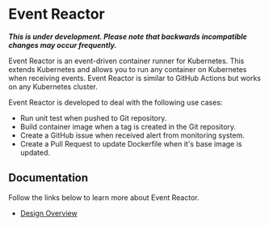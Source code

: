 # Event Reactor

***This is under development. Please note that backwards incompatible changes may occur frequently.***

Event Reactor is an event-driven container runner for Kubernetes. This extends Kubernetes and allows you to run any container on Kubernetes when receiving events. Event Reactor is similar to GitHub Actions but works on any Kubernetes cluster.

Event Reactor is developed to deal with the following use cases:

- Run unit test when pushed to Git repository.
- Build container image when a tag is created in the Git repository.
- Create a GitHub issue when received alert from monitoring system.
- Create a Pull Request to update Dockerfile when it's base image is updated.

## Documentation

Follow the links below to learn more about Event Reactor.

- [Design Overview](docs/design.md)

